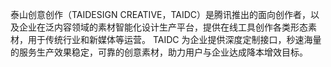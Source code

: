 泰山创意创作（TAIDESIGN CREATIVE，TAIDC）是腾讯推出的面向创作者，以及企业在泛内容领域的素材智能化设计生产平台，提供在线工具创作各类形态素材，用于传统行业和新媒体等运营。
TAIDC 为企业提供深度定制接口，秒速海量的服务生产效果稳定，可靠的创意素材，助力用户与企业达成降本增效目标。
